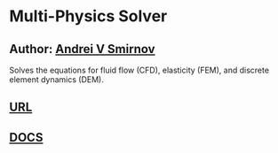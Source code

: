 # Multi-Physics Solver 
## Author: [Andrei V Smirnov](andrei.v.smirnov@gmail.com)

Solves the equations for fluid flow (CFD), elasticity (FEM), and discrete element dynamics (DEM).

## [URL](http://mulphys.com)

## [DOCS](doc/)


